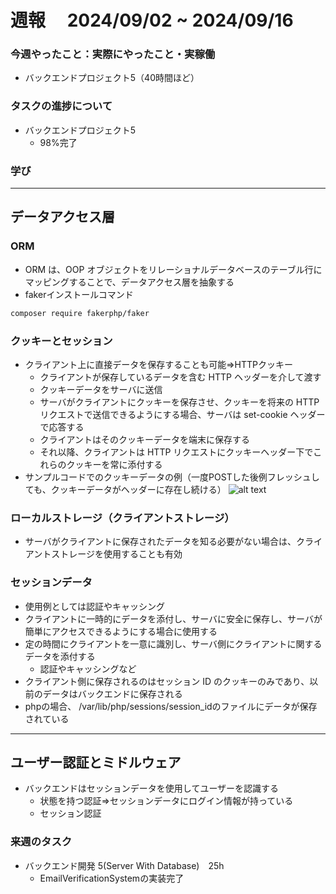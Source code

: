 # 週報　 2024/09/02 ~ 2024/09/16

### 今週やったこと：実際にやったこと・実稼働

- バックエンドプロジェクト5（40時間ほど）

### タスクの進捗について

- バックエンドプロジェクト5 
  - 98%完了
### 学び
---
## データアクセス層
### ORM

- ORM は、OOP オブジェクトをリレーショナルデータベースのテーブル行にマッピングすることで、データアクセス層を抽象する
- fakerインストールコマンド

```bash
composer require fakerphp/faker
```
### クッキーとセッション

- クライアント上に直接データを保存することも可能⇒HTTPクッキー
    - クライアントが保存しているデータを含む HTTP ヘッダーを介して渡す
    - クッキーデータをサーバに送信
    - サーバがクライアントにクッキーを保存させ、クッキーを将来の HTTP リクエストで送信できるようにする場合、サーバは set-cookie ヘッダーで応答する
    - クライアントはそのクッキーデータを端末に保存する
    - それ以降、クライアントは HTTP リクエストにクッキーヘッダー下でこれらのクッキーを常に添付する
- サンプルコードでのクッキーデータの例（一度POSTした後例フレッシュしても、クッキーデータがヘッダーに存在し続ける）
![alt text](./image-5.png)

### ローカルストレージ（クライアントストレージ）

- サーバがクライアントに保存されたデータを知る必要がない場合は、クライアントストレージを使用することも有効

### セッションデータ

- 使用例としては認証やキャッシング
- クライアントに一時的にデータを添付し、サーバに安全に保存し、サーバが簡単にアクセスできるようにする場合に使用する
- 定の時間にクライアントを一意に識別し、サーバ側にクライアントに関するデータを添付する
    - 認証やキャッシングなど
- クライアント側に保存されるのはセッション ID のクッキーのみであり、以前のデータはバックエンドに保存される
- phpの場合、 /var/lib/php/sessions/session_idのファイルにデータが保存されている

---

## ユーザー認証とミドルウェア

- バックエンドはセッションデータを使用してユーザーを認識する
    - 状態を持つ認証⇒セッションデータにログイン情報が持っている
    - セッション認証

### 来週のタスク

- バックエンド開発 5(Server With Database)　25h
  - EmailVerificationSystemの実装完了